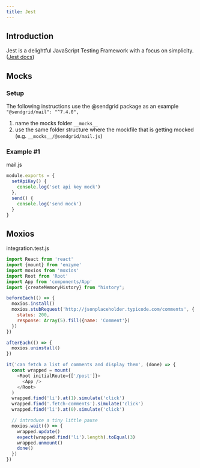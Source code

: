 ```yaml
---
title: Jest
---
```



## Introduction 

Jest is a delightful JavaScript Testing Framework with a focus on simplicity.
([Jest docs](https://jestjs.io/docs/getting-started))

## Mocks

### Setup

The following instructions use the @sendgrid package as an example `"@sendgrid/mail": "^7.4.0",`

1. name the mocks folder `__mocks__`
2. use the same folder structure where the mockfile that is getting mocked (e.g. `__mocks__/@sendgrid/mail.js`)


### Example #1

mail.js
```javascript
module.exports = {
  setApiKey() {
    console.log('set api key mock')
  },
  send() {
    console.log('send mock')
  }
}
```


## Moxios

integration.test.js
```javascript
import React from 'react'
import {mount} from 'enzyme'
import moxios from 'moxios'
import Root from 'Root'
import App from 'components/App'
import {createMemoryHistory} from "history";

beforeEach(() => {
  moxios.install()
  moxios.stubRequest('http://jsonplaceholder.typicode.com/comments', {
    status: 200,
    response: Array(5).fill({name: 'Comment'})
  })
})

afterEach(() => {
  moxios.uninstall()
})

it('can fetch a list of comments and display them', (done) => {
  const wrapped = mount(
    <Root initialRoute={['/post']}>
      <App />
    </Root>
  )
  wrapped.find('li').at(1).simulate('click')
  wrapped.find('.fetch-comments').simulate('click')
  wrapped.find('li').at(0).simulate('click')

  // introduce a tiny little pause
  moxios.wait(() => {
    wrapped.update()
    expect(wrapped.find('li').length).toEqual(3)
    wrapped.unmount()
    done()
  })
})
```


